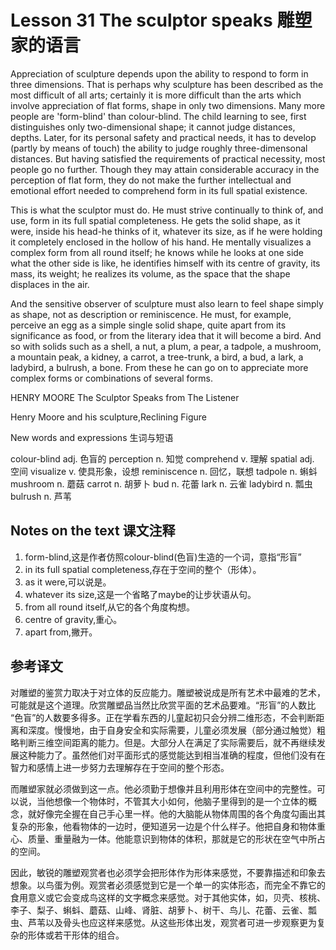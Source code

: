 # Lesson 31 The sculptor speaks 雕塑家的语言
Appreciation of sculpture depends upon the ability to respond to form in three dimensions. That is perhaps why sculpture has been described as the most difficult of all arts; certainly it is more difficult than the arts which involve appreciation of flat forms, shape in only two dimensions. Many more people are 'form-blind' than colour-blind. The child learning to see, first distinguishes only two-dimensional shape; it cannot judge distances, depths. Later, for its personal safety and practical needs, it has to develop (partly by means of touch) the ability to judge roughly three-dimensonal distances. But having satisfied the requirements of practical necessity, most people go no further. Though they may attain considerable accuracy in the perception of flat form, they do not make the further intellectual and emotional effort needed to comprehend form in its full spatial existence.

This is what the sculptor must do. He must strive continually to think of, and use, form in its full spatial completeness. He gets the solid shape, as it were, inside his head-he thinks of it, whatever its size, as if he were holding it completely enclosed in the hollow of his hand. He mentally visualizes a complex form from all round itself; he knows while he looks at one side what the other side is like, he identifies himself with its centre of gravity, its mass, its weight; he realizes its volume, as the space that the shape displaces in the air.

And the sensitive observer of sculpture must also learn to feel shape simply as shape, not as description or reminiscence. He must, for example, perceive an egg as a simple single solid shape, quite apart from its significance as food, or from the literary idea that it will become a bird. And so with solids such as a shell, a nut, a plum, a pear, a tadpole, a mushroom, a mountain peak, a kidney, a carrot, a tree-trunk, a bird, a bud, a lark, a ladybird, a bulrush, a bone. From these he can go on to appreciate more complex forms or combinations of several forms.

HENRY MOORE The Sculptor Speaks from The Listener
	
	
Henry Moore and his sculpture,Reclining Figure

New words and expressions 生词与短语

colour-blind adj. 色盲的
perception n. 知觉
comprehend v. 理解
spatial adj. 空间
visualize v. 使具形象，设想
reminiscence n. 回忆，联想
tadpole n. 蝌蚪
mushroom n. 蘑菇
carrot n. 胡萝卜
bud n. 花蕾
lark n. 云雀
ladybird n. 瓢虫
bulrush n. 芦苇

## Notes on the text 课文注释

1. form-blind,这是作者仿照colour-blind(色盲)生造的一个词，意指“形盲”
2. in its full spatial completeness,存在于空间的整个（形体）。
3. as it were,可以说是。
4. whatever its size,这是一个省略了maybe的让步状语从句。
5. from all round itself,从它的各个角度构想。
6. centre of gravity,重心。
7. apart from,撇开。

## 参考译文

对雕塑的鉴赏力取决于对立体的反应能力。雕塑被说成是所有艺术中最难的艺术，可能就是这个道理。欣赏雕塑品当然比欣赏平面的艺术品要难。“形盲”的人数比 “色盲”的人数要多得多。正在学看东西的儿童起初只会分辨二维形态，不会判断距离和深度。慢慢地，由于自身安全和实际需要，儿童必须发展（部分通过触觉）粗略判断三维空间距离的能力。但是。大部分人在满足了实际需要后，就不再继续发展这种能力了。虽然他们对平面形式的感觉能达到相当准确的程度，但他们没有在智力和感情上进一步努力去理解存在于空间的整个形态。

而雕塑家就必须做到这一点。他必须勤于想像并且利用形体在空间中的完整性。可以说，当他想像一个物体时，不管其大小如何，他脑子里得到的是一个立体的概念，就好像完全握在自己手心里一样。他的大脑能从物体周围的各个角度勾画出其复杂的形象，他看物体的一边时，便知道另一边是个什么样子。他把自身和物体重心、质量、重量融为一体。他能意识到物体的体积，那就是它的形状在空气中所占的空间。

因此，敏锐的雕塑观赏者也必须学会把形体作为形体来感觉，不要靠描述和印象去想象。以鸟蛋为例。观赏者必须感觉到它是一个单一的实体形态，而完全不靠它的食用意义或它会变成鸟这样的文字概念来感觉。对于其他实体，如，贝壳、核桃、李子、梨子、蝌蚪、蘑菇、山峰、肾脏、胡萝卜、树干、鸟儿、花蕾、云雀、瓢虫、芦苇以及骨头也应这样来感觉。从这些形体出发，观赏者可进一步观察更为复杂的形体或若干形体的组合。
